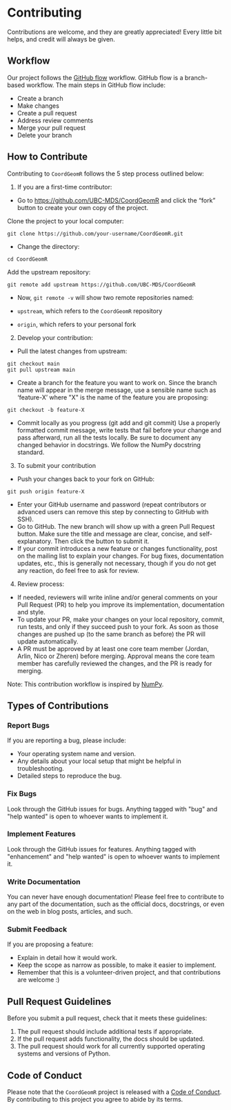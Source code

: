 # Contributing

Contributions are welcome, and they are greatly appreciated! Every little bit
helps, and credit will always be given.

## Workflow

Our project follows the [GitHub flow](https://docs.github.com/en/get-started/quickstart/github-flow) workflow.  GitHub flow is a branch-based workflow.  The main steps in GitHub flow include:

- Create a branch
- Make changes
- Create a pull request
- Address review comments
- Merge your pull request
- Delete your branch

## How to Contribute

Contributing to `CoordGeomR` follows the 5 step process outlined below:

1. If you are a first-time contributor:

- Go to https://github.com/UBC-MDS/CoordGeomR and click the “fork” button to create your own copy of the project.

Clone the project to your local computer:

```{bash}
git clone https://github.com/your-username/CoordGeomR.git
```

- Change the directory:

```{bash}
cd CoordGeomR
```

Add the upstream repository:

```{bash}
git remote add upstream https://github.com/UBC-MDS/CoordGeomR
```

- Now, `git remote -v` will show two remote repositories named:

- `upstream`, which refers to the `CoordGeomR` repository
- `origin`, which refers to your personal fork

2. Develop your contribution:

- Pull the latest changes from upstream:

```{bash}
git checkout main
git pull upstream main
```

- Create a branch for the feature you want to work on. Since the branch name will appear in the merge message, use a sensible name such as ‘feature-X’ where "X" is the name of the feature you are proposing:

```{bash}
git checkout -b feature-X
```

- Commit locally as you progress (git add and git commit) Use a properly formatted commit message, write tests that fail before your change and pass afterward, run all the tests locally. Be sure to document any changed behavior in docstrings.  We follow the NumPy docstring standard.

3. To submit your contribution

- Push your changes back to your fork on GitHub:

```{bash}
git push origin feature-X
```

- Enter your GitHub username and password (repeat contributors or advanced users can remove this step by connecting to GitHub with SSH).
- Go to GitHub. The new branch will show up with a green Pull Request button. Make sure the title and message are clear, concise, and self- explanatory. Then click the button to submit it.
- If your commit introduces a new feature or changes functionality, post on the mailing list to explain your changes. For bug fixes, documentation updates, etc., this is generally not necessary, though if you do not get any reaction, do feel free to ask for review.

4. Review process:

- If needed, reviewers will write inline and/or general comments on your Pull Request (PR) to help you improve its implementation, documentation and style.
- To update your PR, make your changes on your local repository, commit, run tests, and only if they succeed push to your fork. As soon as those changes are pushed up (to the same branch as before) the PR will update automatically.
- A PR must be approved by at least one core team member (Jordan, Arlin, Nico or Zheren) before merging. Approval means the core team member has carefully reviewed the changes, and the PR is ready for merging.

Note: This contribution workflow is inspired by [NumPy](https://numpy.org/devdocs/dev/index.html).

## Types of Contributions

### Report Bugs

If you are reporting a bug, please include:

- Your operating system name and version.
- Any details about your local setup that might be helpful in troubleshooting.
- Detailed steps to reproduce the bug.

### Fix Bugs

Look through the GitHub issues for bugs. Anything tagged with "bug" and "help wanted" is open to whoever wants to implement it.

### Implement Features

Look through the GitHub issues for features. Anything tagged with "enhancement" and "help wanted" is open to whoever wants to implement it.

### Write Documentation

You can never have enough documentation! Please feel free to contribute to any part of the documentation, such as the official docs, docstrings, or even on the web in blog posts, articles, and such.

### Submit Feedback

If you are proposing a feature:

- Explain in detail how it would work.
- Keep the scope as narrow as possible, to make it easier to implement.
- Remember that this is a volunteer-driven project, and that contributions
  are welcome :)

## Pull Request Guidelines

Before you submit a pull request, check that it meets these guidelines:

1. The pull request should include additional tests if appropriate.
2. If the pull request adds functionality, the docs should be updated.
3. The pull request should work for all currently supported operating systems and versions of Python.

## Code of Conduct

Please note that the `CoordGeomR` project is released with a [Code of Conduct](https://github.com/UBC-MDS/CoordGeomR/blob/main/CODE_OF_CONDUCT.md). By contributing to this project you agree to abide by its terms.